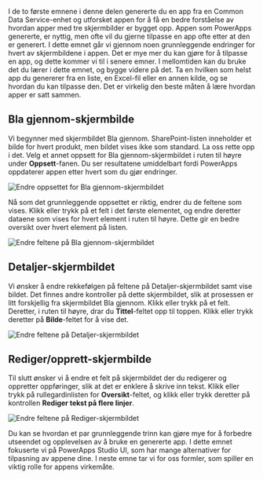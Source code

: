 I de to første emnene i denne delen genererte du en app fra en Common Data Service-enhet og utforsket appen for å få en bedre forståelse av hvordan apper med tre skjermbilder er bygget opp. Appen som PowerApps genererte, er nyttig, men ofte vil du gjerne tilpasse en app ofte etter at den er generert. I dette emnet går vi gjennom noen grunnleggende endringer for hvert av skjermbildene i appen. Det er mye mer du kan gjøre for å tilpasse en app, og dette kommer vi til i senere emner. I mellomtiden kan du bruke det du lærer i dette emnet, og bygge videre på det. Ta en hvilken som helst app du genererer fra en liste, en Excel-fil eller en annen kilde, og se hvordan du kan tilpasse den. Det er virkelig den beste måten å lære hvordan apper er satt sammen.

## <a name="browse-screen"></a>Bla gjennom-skjermbilde
Vi begynner med skjermbildet Bla gjennom. SharePoint-listen inneholder et bilde for hvert produkt, men bildet vises ikke som standard. La oss rette opp i det. Velg et annet oppsett for Bla gjennom-skjermbildet i ruten til høyre under **Oppsett**-fanen. Du ser resultatene umiddelbart fordi PowerApps oppdaterer appen etter hvert som du gjør endringer.

![Endre oppsettet for Bla gjennom-skjermbildet](./media/learning-spo-app-customize/generate-change-layout.png)

Nå som det grunnleggende oppsettet er riktig, endrer du de feltene som vises. Klikk eller trykk på et felt i det første elementet, og endre deretter dataene som vises for hvert element i ruten til høyre. Dette gir en bedre oversikt over hvert element på listen.

![Endre feltene på Bla gjennom-skjermbildet](./media/learning-spo-app-customize/generate-browse-fields.png)

## <a name="details-screen"></a>Detaljer-skjermbildet
Vi ønsker å endre rekkefølgen på feltene på Detaljer-skjermbildet samt vise bildet. Det finnes andre kontroller på dette skjermbildet, slik at prosessen er litt forskjellig fra skjermbildet Bla gjennom. Klikk eller trykk på et felt. Deretter, i ruten til høyre, drar du **Tittel**-feltet opp til toppen. Klikk eller trykk deretter på **Bilde**-feltet for å vise det.

![Endre feltene på Detaljer-skjermbildet](./media/learning-spo-app-customize/generate-detail-fields.png)

## <a name="editcreate-screen"></a>Rediger/opprett-skjermbilde
Til slutt ønsker vi å endre et felt på skjermbildet der du redigerer og oppretter oppføringer, slik at det er enklere å skrive inn tekst. Klikk eller trykk på rullegardinlisten for **Oversikt**-feltet, og klikk eller trykk deretter på kontrollen **Rediger tekst på flere linjer**.

![Endre feltene på Rediger-skjermbildet](./media/learning-spo-app-customize/generate-edit-fields.png)

Du kan se hvordan et par grunnleggende trinn kan gjøre mye for å forbedre utseendet og opplevelsen av å bruke en genererte app. I dette emnet fokuserte vi på PowerApps Studio UI, som har mange alternativer for tilpasning av appene dine. I neste emne tar vi for oss formler, som spiller en viktig rolle for appens virkemåte.  

